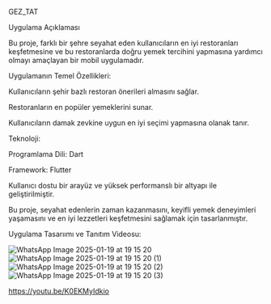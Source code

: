GEZ_TAT

Uygulama Açıklaması

Bu proje, farklı bir şehre seyahat eden kullanıcıların en iyi restoranları keşfetmesine ve bu restoranlarda doğru yemek tercihini yapmasına yardımcı olmayı amaçlayan bir mobil uygulamadır.

Uygulamanın Temel Özellikleri:

Kullanıcıların şehir bazlı restoran önerileri almasını sağlar.

Restoranların en popüler yemeklerini sunar.

Kullanıcıların damak zevkine uygun en iyi seçimi yapmasına olanak tanır.


Teknoloji:

Programlama Dili: Dart

Framework: Flutter

Kullanıcı dostu bir arayüz ve yüksek performanslı bir altyapı ile geliştirilmiştir.

Bu proje, seyahat edenlerin zaman kazanmasını, keyifli yemek deneyimleri yaşamasını ve en iyi lezzetleri keşfetmesini sağlamak için tasarlanmıştır.

Uygulama Tasarıımı ve Tanıtım Videosu:

![WhatsApp Image 2025-01-19 at 19 15 20](https://github.com/user-attachments/assets/05216135-cf6a-480a-81d2-166eb38f862c)
![WhatsApp Image 2025-01-19 at 19 15 20 (1)](https://github.com/user-attachments/assets/a766cc1d-70e1-4e55-b4c0-059f3579e72b)
![WhatsApp Image 2025-01-19 at 19 15 20 (2)](https://github.com/user-attachments/assets/d740cac7-3e09-4c6e-a472-a0753f62da0f)
![WhatsApp Image 2025-01-19 at 19 15 20 (3)](https://github.com/user-attachments/assets/4cbdc5fc-0260-4edc-9c64-8bea10159471)

https://youtu.be/K0EKMyIdkio

